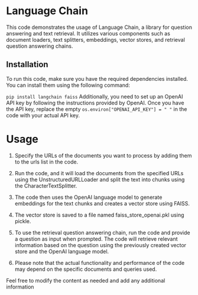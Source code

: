 # Language Chain

This code demonstrates the usage of Language Chain, a library for question answering and text retrieval. It utilizes various components such as document loaders, text splitters, embeddings, vector stores, and retrieval question answering chains.

## Installation

To run this code, make sure you have the required dependencies installed. You can install them using the following command:

```pip install langchain faiss```
Additionally, you need to set up an OpenAI API key by following the 
instructions provided by OpenAI. Once you have the API key, replace the empty 
```os.environ["OPENAI_API_KEY"] = " "``` in the code with your actual API key.

# Usage
1. Specify the URLs of the documents you want to process by adding them to the urls list in the code.

2. Run the code, and it will load the documents from the specified URLs using the UnstructuredURLLoader and split the text into chunks using the CharacterTextSplitter.

3. The code then uses the OpenAI language model to generate embeddings for the text chunks and creates a vector store using FAISS.

4. The vector store is saved to a file named faiss_store_openai.pkl using pickle.

5. To use the retrieval question answering chain, run the code and provide a question as input when prompted. The code will retrieve relevant information based on the question using the previously created vector store and the OpenAI language model.

6. Please note that the actual functionality and performance of the code may depend on the specific documents and queries used.

Feel free to modify the content as needed and add any additional information